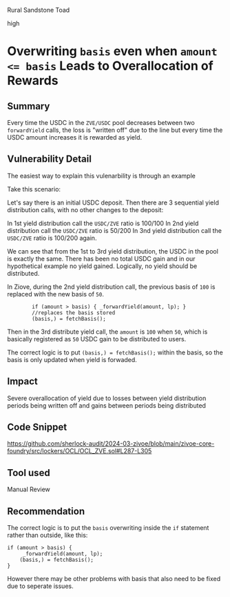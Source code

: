 Rural Sandstone Toad

high

# Overwriting `basis` even when `amount <= basis` Leads to Overallocation of Rewards

## Summary

Every time the USDC in the `ZVE/USDC` pool decreases between two `forwardYield` calls, the loss is "written off" due to the line but every time the USDC amount increases it is rewarded as yield. 

## Vulnerability Detail

The easiest way to explain this vulenarbility is through an example

Take this scenario:

Let's say there is an initial USDC deposit. Then there are 3 sequential yield distribution calls, with no other changes to the deposit:

In 1st yield distribution call the `USDC/ZVE` ratio is 100/100
In 2nd yield distribution call the `USDC/ZVE` ratio is 50/200
In 3nd yield distribution call the `USDC/ZVE` ratio is 100/200 again.

We can see that from the 1st to 3rd yield distribution, the USDC in the pool is exactly the same. There has been no total USDC gain and in our hypothetical example no yield gained. Logically, no yield should be distributed.

In Ziove, during the 2nd yield distribution call, the previous basis of `100` is replaced with the new basis of `50`.

```solidity
        if (amount > basis) { _forwardYield(amount, lp); }
        //replaces the basis stored
        (basis,) = fetchBasis();
```

Then in the 3rd distribute yield call, the `amount` is `100`  when `50`, which is basically registered as `50` USDC gain to be distributed to users.

The correct logic is to put `(basis,) = fetchBasis();` within the basis, so the basis is only updated when yield is forwaded.

## Impact

Severe overallocation of yield due to losses between yield distribution periods being written off and gains between periods being distributed

## Code Snippet

https://github.com/sherlock-audit/2024-03-zivoe/blob/main/zivoe-core-foundry/src/lockers/OCL/OCL_ZVE.sol#L287-L305

## Tool used

Manual Review

## Recommendation

The  correct logic is to put the `basis` overwriting inside the `if` statement rather than outside, like this:

```solidity
if (amount > basis) { 
     _forwardYield(amount, lp); 
    (basis,) = fetchBasis();
}
```
However there may be other problems with basis that also need to be fixed due to seperate issues.